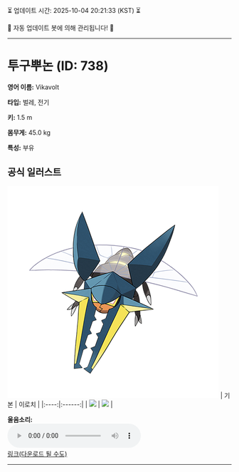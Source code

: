 
⏳ 업데이트 시간: 2025-10-04 20:21:33 (KST) ⏳

🤖 자동 업데이트 봇에 의해 관리됩니다! 🤖

---

# 투구뿌논 (ID: 738)
**영어 이름:** Vikavolt

**타입:** 벌레, 전기

**키:** 1.5 m

**몸무게:** 45.0 kg

**특성:** 부유

## 공식 일러스트
![](https://raw.githubusercontent.com/PokeAPI/sprites/master/sprites/pokemon/other/official-artwork/738.png)
| 기본 | 이로치 |
|:----:|:------:|
| <img src="http://play.pokemonshowdown.com/sprites/ani/vikavolt.gif" width="200"> | <img src="http://play.pokemonshowdown.com/sprites/ani-shiny/vikavolt.gif" width="200"> |

**울음소리:**<br><audio controls src="https://raw.githubusercontent.com/PokeAPI/cries/main/cries/pokemon/latest/738.ogg"></audio><br> [링크(다운로드 될 수도)](https://raw.githubusercontent.com/PokeAPI/cries/main/cries/pokemon/latest/738.ogg)


---
